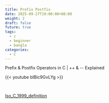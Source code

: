 ```yaml
---
title: Prefix Postfix
date: 2025-09-27T19:00:00+08:00
weight: 2
draft: false
future: true
tags:
  - c
  - beginner
  - bangla
categories:
  - C
---
```


Prefix & Postfix Operators in C | ++ & -- Explained

{{< youtube  bIBic9GvLYg >}}

<br>

[Iso_C_1999_definition](https://www.dii.uchile.cl/~daespino/files/Iso_C_1999_definition.pdf)
